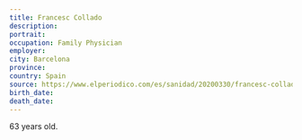 ```yaml
---
title: Francesc Collado
description: 
portrait: 
occupation: Family Physician
employer: 
city: Barcelona
province: 
country: Spain
source: https://www.elperiodico.com/es/sanidad/20200330/francesc-collado-primer-medico-familia-muerto-por-covid-19-en-catalunya-7910559
birth_date: 
death_date: 
---
```


63 years old.
